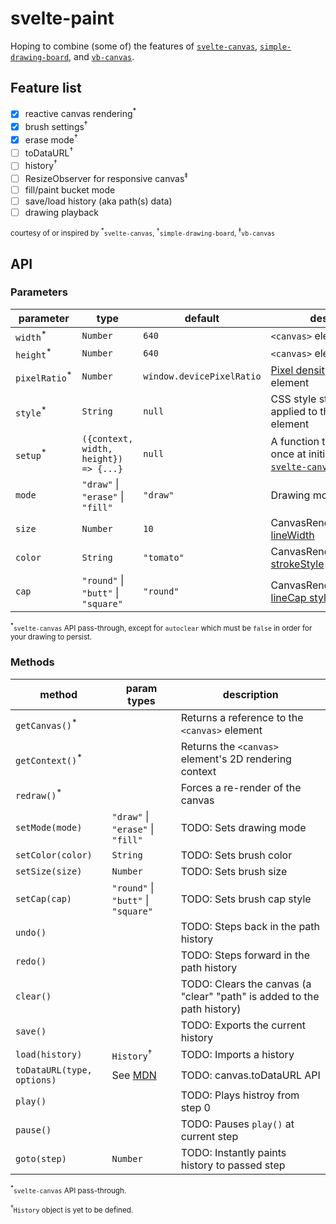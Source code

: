 # svelte-paint

Hoping to combine (some of) the features of [`svelte-canvas`](https://www.npmjs.com/package/svelte-canvas), [`simple-drawing-board`](https://www.npmjs.com/package/simple-drawing-board), and [`vb-canvas`](https://www.npmjs.com/package/vb-canvas).

## Feature list

- [x] reactive canvas rendering<sup>\*</sup>
- [x] brush settings<sup>†</sup>
- [x] erase mode<sup>†</sup>
- [ ] toDataURL<sup>†</sup>
- [ ] history<sup>†</sup>
- [ ] ResizeObserver for responsive canvas<sup>‡</sup>
- [ ] fill/paint bucket mode
- [ ] save/load history (aka path(s) data)
- [ ] drawing playback

<sup>courtesy of or inspired by <sup>\*</sup>`svelte-canvas`, <sup>†</sup>`simple-drawing-board`, <sup>‡</sup>`vb-canvas`</sup>

## API

### Parameters

| parameter                 | type                                  | default                   | description                                                                                                                        |
| ------------------------- | ------------------------------------- | ------------------------- | ---------------------------------------------------------------------------------------------------------------------------------- |
| `width`<sup>\*</sup>      | `Number`                              | `640`                     | `<canvas>` element's width                                                                                                         |
| `height`<sup>\*</sup>     | `Number`                              | `640`                     | `<canvas>` element's height                                                                                                        |
| `pixelRatio`<sup>\*</sup> | `Number`                              | `window.devicePixelRatio` | [Pixel density](https://developer.mozilla.org/en-US/docs/Web/API/Window/devicePixelRatio#Examples) of the `<canvas>` element       |
| `style`<sup>\*</sup>      | `String`                              | `null`                    | CSS style string to be applied to the `<canvas>` element                                                                           |
| `setup`<sup>\*</sup>      | `({context, width, height}) => {...}` | `null`                    | A function that is called once at initialization (see [`svelte-canvas`'s Layer doc](https://github.com/dnass/svelte-canvas#layer)) |
| `mode`                    | `"draw"` \| `"erase"` \| `"fill"`     | `"draw"`                  | Drawing mode for the brush                                                                                                         |
| `size`                    | `Number`                              | `10`                      | CanvasRenderingContext2D [lineWidth](https://developer.mozilla.org/en-US/docs/Web/API/CanvasRenderingContext2D/lineWidth)          |
| `color`                   | `String`                              | `"tomato"`                | CanvasRenderingContext2D [strokeStyle](https://developer.mozilla.org/en-US/docs/Web/API/CanvasRenderingContext2D/strokeStyle)      |
| `cap`                     | `"round"` \| `"butt"` \| `"square"`   | `"round"`                 | CanvasRenderingContext2D [lineCap style](https://developer.mozilla.org/en-US/docs/Web/API/CanvasRenderingContext2D/lineCap)        |

<sup><sup>\*</sup>`svelte-canvas` API pass-through, except for `autoclear` which must be `false` in order for your drawing to persist.</sup>

### Methods

| method                      | param types                                                                             | description                                                             |
| --------------------------- | --------------------------------------------------------------------------------------- | ----------------------------------------------------------------------- |
| `getCanvas()`<sup>\*</sup>  |                                                                                         | Returns a reference to the `<canvas>` element                           |
| `getContext()`<sup>\*</sup> |                                                                                         | Returns the `<canvas>` element's 2D rendering context                   |
| `redraw()`<sup>\*</sup>     |                                                                                         | Forces a re-render of the canvas                                        |
| `setMode(mode)`             | `"draw"` \| `"erase"` \| `"fill"`                                                       | TODO: Sets drawing mode                                                 |
| `setColor(color)`           | `String`                                                                                | TODO: Sets brush color                                                  |
| `setSize(size)`             | `Number`                                                                                | TODO: Sets brush size                                                   |
| `setCap(cap)`               | `"round"` \| `"butt"` \| `"square"`                                                     | TODO: Sets brush cap style                                              |
| `undo()`                    |                                                                                         | TODO: Steps back in the path history                                    |
| `redo()`                    |                                                                                         | TODO: Steps forward in the path history                                 |
| `clear()`                   |                                                                                         | TODO: Clears the canvas (a "clear" "path" is added to the path history) |
| `save()`                    |                                                                                         | TODO: Exports the current history                                       |
| `load(history)`             | `History`<sup>†</sup>                                                                   | TODO: Imports a history                                                 |
| `toDataURL(type, options)`  | See [MDN](https://developer.mozilla.org/en-US/docs/Web/API/HTMLCanvasElement/toDataURL) | TODO: canvas.toDataURL API                                              |
| `play()`                    |                                                                                         | TODO: Plays histroy from step 0                                         |
| `pause()`                   |                                                                                         | TODO: Pauses `play()` at current step                                   |
| `goto(step)`                | `Number`                                                                                | TODO: Instantly paints history to passed step                           |

<sup><sup>\*</sup>`svelte-canvas` API pass-through.</sup>

<sup><sup>†</sup>`History` object is yet to be defined.</sup>
